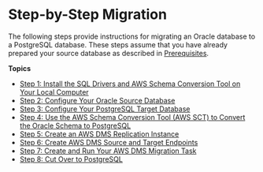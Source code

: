 # Step\-by\-Step Migration<a name="chap-rdsoracle2postgresql.steps"></a>

The following steps provide instructions for migrating an Oracle database to a PostgreSQL database\. These steps assume that you have already prepared your source database as described in [Prerequisites](chap-rdsoracle2postgresql.prerequisites.md)\.

**Topics**
+ [Step 1: Install the SQL Drivers and AWS Schema Conversion Tool on Your Local Computer](chap-rdsoracle2postgresql.steps.installsct.md)
+ [Step 2: Configure Your Oracle Source Database](chap-oracle2postgresql.steps.configureoracle.md)
+ [Step 3: Configure Your PostgreSQL Target Database](chap-oracle2postgresql.steps.configurepostgresql.md)
+ [Step 4: Use the AWS Schema Conversion Tool \(AWS SCT\) to Convert the Oracle Schema to PostgreSQL](chap-rdsoracle2postgresql.steps.convertschema.md)
+ [Step 5: Create an AWS DMS Replication Instance](chap-rdsoracle2postgresql.steps.createreplicationinstance.md)
+ [Step 6: Create AWS DMS Source and Target Endpoints](chap-rdsoracle2postgresql.steps.createsourcetargetendpoints.md)
+ [Step 7: Create and Run Your AWS DMS Migration Task](chap-rdsoracle2postgresql.steps.createmigrationtask.md)
+ [Step 8: Cut Over to PostgreSQL](chap-rdsoracle2postgresql.steps.cutover.md)